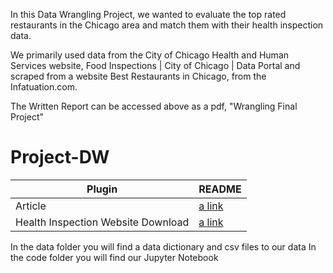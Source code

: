 In this Data Wrangling Project, we wanted to evaluate the top rated restaurants in the Chicago area and match them with their health inspection data.

We primarily used data from the City of Chicago Health and Human Services website, Food Inspections | City of Chicago | Data Portal and scraped from a website Best Restaurants in Chicago, from the Infatuation.com. 

The Written Report can be accessed above as a pdf, "Wrangling Final Project"


# Project-DW
| Plugin | README |
| ------ | ------ |
| Article |[a link]( https://www.theinfatuation.com/chicago/guides/best-restaurants-chicago) 
| Health Inspection Website Download |[a link](https://data.cityofchicago.org/Health-Human-Services/Food-Inspections/4ijn-s7e5/about_data)


In the data folder you will find a data dictionary and csv files to our data
In the code folder you will find our Jupyter Notebook

